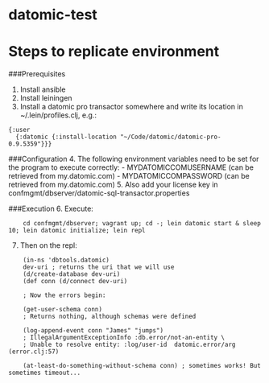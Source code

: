 datomic-test
============

Steps to replicate environment
==============================


  ###Prerequisites
  1. Install ansible
  2. Install leiningen
  3. Install a datomic pro transactor somewhere and write its location in ~/.lein/profiles.clj, e.g.:

  ````
  {:user
    {:datomic {:install-location "~/Code/datomic/datomic-pro-0.9.5359"}}}
  ````

###Configuration
  4. The following environment variables need to be set for the program to execute correctly:
     - MYDATOMICCOMUSERNAME (can be retrieved from my.datomic.com)
     - MYDATOMICCOMPASSWORD (can be retrieved from my.datomic.com)
  5. Also add your license key in confmgmt/dbserver/datomic-sql-transactor.properties

###Execution
  6. Execute:

  ````
      cd confmgmt/dbserver; vagrant up; cd -; lein datomic start & sleep 10; lein datomic initialize; lein repl
  ````
  7. Then on the repl:

  ````
      (in-ns 'dbtools.datomic)
      dev-uri ; returns the uri that we will use
      (d/create-database dev-uri)
      (def conn (d/connect dev-uri)

      ; Now the errors begin:

      (get-user-schema conn)
      ; Returns nothing, although schemas were defined

      (log-append-event conn "James" "jumps")
      ; IllegalArgumentExceptionInfo :db.error/not-an-entity \
      ; Unable to resolve entity: :log/user-id  datomic.error/arg (error.clj:57)

      (at-least-do-something-without-schema conn) ; sometimes works! But sometimes timeout...
  ````
